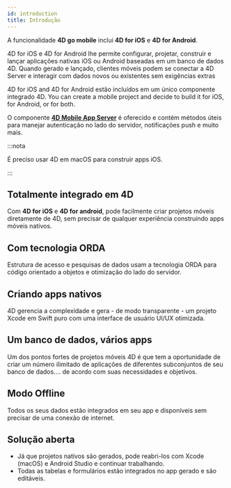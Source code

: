 ```yaml
---
id: introduction
title: Introdução
---
```




A funcionalidade **4D go mobile** inclui **4D for iOS** e **4D for Android**.

4D for iOS e 4D for Android lhe permite configurar, projetar, construir e lançar aplicações nativas iOS ou Android baseadas em um banco de dados 4D. Quando gerado e lançado, clientes móveis podem se conectar a 4D Server e interagir com dados novos ou existentes sem exigências extras

4D for iOS and 4D for Android  estão incluídos em um único componente integrado 4D. You can create a mobile project and decide to build it for iOS, for Android, or for both.

O componente [**4D Mobile App Server**](https://github.com/4d-for-ios/4D-Mobile-App-Server) é oferecido e contém métodos úteis para manejar autenticação no lado do servidor, notificações push e muito mais.

:::nota

É preciso usar 4D em macOS para construir apps iOS.

:::


## Totalmente integrado em 4D

Com **4D for iOS** e **4D for android**, pode facilmente criar projetos móveis diretamente de 4D, sem precisar de qualquer experiência construindo apps móveis nativos.

## Com tecnologia ORDA

Estrutura de acesso e pesquisas de dados usam a tecnologia ORDA para código orientado a objetos e otimização do lado do servidor.

## Criando apps nativos

4D gerencia a complexidade e gera - de modo transparente - um projeto Xcode em Swift puro com uma interface de usuário UI/UX otimizada.

## Um banco de dados, vários apps

Um dos pontos fortes de projetos móveis 4D é que tem a oportunidade de criar um número ilimitado de aplicações de diferentes subconjuntos de seu banco de dados.... de acordo com suas necessidades e objetivos.

## Modo Offline

Todos os seus dados estão integrados em seu app e disponíveis sem precisar de uma conexão de internet.

## Solução aberta

* Já que projetos nativos são gerados, pode reabri-los com Xcode (macOS) e Android Studio e continuar trabalhando.
* Todas as tabelas e formulários estão integrados no app gerado e são editáveis.
